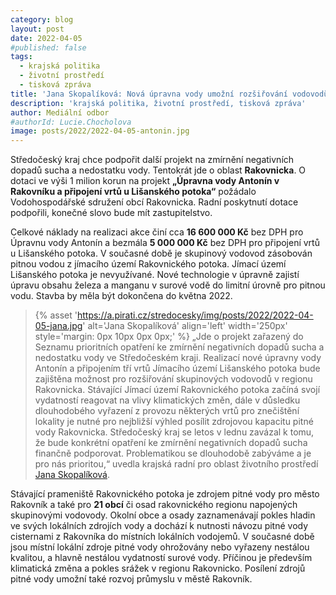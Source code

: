 ```yaml
---
category: blog
layout: post
date: 2022-04-05
#published: false
tags: 
  - krajská politika
  - životní prostředí
  - tisková zpráva
title: 'Jana Skopalíková: Nová úpravna vody umožní rozšiřování vodovodů na Rakovnicku!'
description: 'krajská politika, životní prostředí, tisková zpráva'
author: Mediální odbor
#authorId: Lucie.Chocholova
image: posts/2022/2022-04-05-antonin.jpg
---
```


Středočeský kraj chce podpořit další projekt na zmírnění negativních dopadů sucha a nedostatku vody. Tentokrát jde o oblast **Rakovnicka**. O dotaci ve výši 1 milion korun na projekt **„Úpravna vody Antonín v Rakovníku a připojení vrtů u Lišanského potoka“** požádalo Vodohospodářské sdružení obcí Rakovnicka. Radní poskytnutí dotace podpořili, konečné slovo bude mít zastupitelstvo.

Celkové náklady na realizaci akce činí cca **16 600 000 Kč** bez DPH pro Úpravnu vody Antonín a bezmála **5 000 000 Kč** bez DPH pro připojení vrtů u Lišanského potoka. V současné době je skupinový vodovod zásobován pitnou vodou z jímacího území Rakovnického potoka. Jímací území Lišanského potoka je nevyužívané. Nové technologie v úpravně zajistí úpravu obsahu železa a manganu v surové vodě do limitní úrovně pro pitnou vodu. Stavba by měla být dokončena do května 2022.

> {% asset 'https://a.pirati.cz/stredocesky/img/posts/2022/2022-04-05-jana.jpg' alt='Jana Skopalíková' align='left' width='250px' style='margin: 0px 10px 0px 0px;' %} „Jde o projekt zařazený do Seznamu prioritních opatření ke zmírnění negativních dopadů sucha a nedostatku vody ve Středočeském kraji. Realizací nové úpravny vody Antonín a připojením tří vrtů Jímacího území Lišanského potoka bude zajištěna možnost pro rozšiřování skupinových vodovodů v regionu Rakovnicka. Stávající Jímací území 
Rakovnického potoka začíná svojí vydatností reagovat na vlivy klimatických změn, dále v důsledku dlouhodobého vyřazení z provozu některých vrtů pro znečištění lokality 
je nutné pro nejbližší výhled posílit zdrojovou kapacitu pitné vody Rakovnicka. Středočeský kraj se letos v lednu zavázal k tomu, že bude konkrétní opatření ke zmírnění negativních dopadů sucha finančně podporovat. Problematikou se dlouhodobě zabýváme a je pro nás prioritou,“ uvedla krajská radní pro oblast životního prostředí [Jana Skopalíková](https://stredocesky.pirati.cz/lide/jana-skopalikova/).

Stávající prameniště Rakovnického potoka je zdrojem pitné vody pro město Rakovník a také pro **21 obcí** či osad rakovnického regionu napojených skupinovými vodovody. Okolní 
obce a osady zaznamenávají pokles hladin ve svých lokálních zdrojích vody a dochází k nutnosti návozu pitné vody cisternami z Rakovníka do místních lokálních vodojemů. V 
současné době jsou místní lokální zdroje pitné vody ohrožovány nebo vyřazeny nestálou kvalitou, a hlavně nestálou vydatností surové vody. Příčinou je především klimatická 
změna a pokles srážek v regionu Rakovnicko. Posílení zdrojů pitné vody umožní také rozvoj průmyslu v městě Rakovník.
